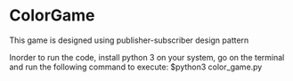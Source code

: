 # ColorGame
This game is designed using publisher-subscriber design pattern

Inorder to run the code, install python 3 on your system, 
go on the terminal and run the following command to execute:
$python3 color_game.py

